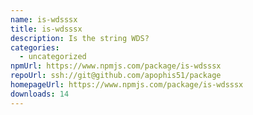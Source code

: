 ```yaml
---
name: is-wdsssx
title: is-wdsssx
description: Is the string WDS?
categories:
  - uncategorized
npmUrl: https://www.npmjs.com/package/is-wdsssx
repoUrl: ssh://git@github.com/apophis51/package
homepageUrl: https://www.npmjs.com/package/is-wdsssx
downloads: 14
---
```


